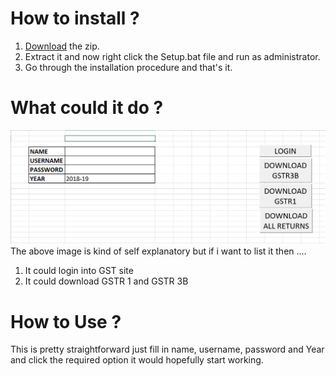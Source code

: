# How to install ?
1. [Download](https://github.com/sudevn/GST/archive/master.zip) the zip.
1. Extract it and now right click the Setup.bat file and run as administrator.
1. Go through the installation procedure and that's it.

# What could it do ?
![Screenshot](https://github.com/sudevn/GST/blob/master/img/screenshoot.PNG)
The above image is kind of self explanatory but if i want to list it then ....
1. It could login into GST site
1. It could download GSTR 1 and GSTR 3B

# How to Use ?

This is pretty straightforward just fill in name, username, password and Year and click the required option it would hopefully start working.

